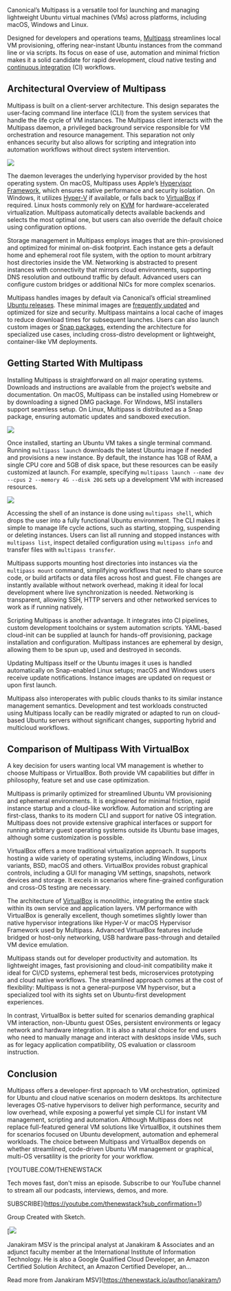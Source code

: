 Canonical’s Multipass is a versatile tool for launching and managing lightweight Ubuntu virtual machines (VMs) across platforms, including macOS, Windows and Linux.

Designed for developers and operations teams, [Multipass](https://canonical.com/multipass) streamlines local VM provisioning, offering near-instant Ubuntu instances from the command line or via scripts. Its focus on ease of use, automation and minimal friction makes it a solid candidate for rapid development, cloud native testing and [continuous integration](https://thenewstack.io/ci-cd/) (CI) workflows.

## Architectural Overview of Multipass

Multipass is built on a client-server architecture. This design separates the user-facing command line interface (CLI) from the system services that handle the life cycle of VM instances. The Multipass client interacts with the Multipass daemon, a privileged background service responsible for VM orchestration and resource management. This separation not only enhances security but also allows for scripting and integration into automation workflows without direct system intervention.

[![](https://cdn.thenewstack.io/media/2025/10/6e984517-screenshot-2025-10-17-at-10.44.08%E2%80%AFam-1024x717.png)](https://cdn.thenewstack.io/media/2025/10/6e984517-screenshot-2025-10-17-at-10.44.08%E2%80%AFam-1024x717.png)

The daemon leverages the underlying hypervisor provided by the host operating system. On macOS, Multipass uses Apple’s [Hypervisor Framework](https://developer.apple.com/documentation/hypervisor), which ensures native performance and security isolation. On Windows, it utilizes [Hyper-V](https://learn.microsoft.com/en-us/windows-server/virtualization/hyper-v/get-started/install-hyper-v) if available, or falls back to [VirtualBox](https://www.virtualbox.org/) if required. Linux hosts commonly rely on [KVM](https://www.redhat.com/en/topics/virtualization/what-is-KVM) for hardware-accelerated virtualization. Multipass automatically detects available backends and selects the most optimal one, but users can also override the default choice using configuration options.

Storage management in Multipass employs images that are thin-provisioned and optimized for minimal on-disk footprint. Each instance gets a default home and ephemeral root file system, with the option to mount arbitrary host directories inside the VM. Networking is abstracted to present instances with connectivity that mirrors cloud environments, supporting DNS resolution and outbound traffic by default. Advanced users can configure custom bridges or additional NICs for more complex scenarios.

Multipass handles images by default via Canonical’s official streamlined [Ubuntu releases](https://releases.ubuntu.com/). These minimal images are [frequently updated](https://thenewstack.io/ubuntu-25-10-replaces-sudo-with-a-rust-based-equivalent/) and optimized for size and security. Multipass maintains a local cache of images to reduce download times for subsequent launches. Users can also launch custom images or [Snap packages](https://thenewstack.io/an-introduction-to-the-snap-universal-package-manager/), extending the architecture for specialized use cases, including cross-distro development or lightweight, container-like VM deployments.

## Getting Started With Multipass

Installing Multipass is straightforward on all major operating systems. Downloads and instructions are available from the project’s website and documentation. On macOS, Multipass can be installed using Homebrew or by downloading a signed DMG package. For Windows, MSI installers support seamless setup. On Linux, Multipass is distributed as a Snap package, ensuring automatic updates and sandboxed execution.

[![](https://cdn.thenewstack.io/media/2025/10/8b72d936-carbon-1024x806.png)](https://cdn.thenewstack.io/media/2025/10/8b72d936-carbon-1024x806.png)

Once installed, starting an Ubuntu VM takes a single terminal command. Running `multipass launch` downloads the latest Ubuntu image if needed and provisions a new instance. By default, the instance has 1GB of RAM, a single CPU core and 5GB of disk space, but these resources can be easily customized at launch. For example, specifying `multipass launch --name dev --cpus 2 --memory 4G --disk 20G` sets up a development VM with increased resources.

[![](https://cdn.thenewstack.io/media/2025/10/a843dff4-carbon-1-1024x223.png)](https://cdn.thenewstack.io/media/2025/10/a843dff4-carbon-1-1024x223.png)

Accessing the shell of an instance is done using `multipass shell`, which drops the user into a fully functional Ubuntu environment. The CLI makes it simple to manage life cycle actions, such as starting, stopping, suspending or deleting instances. Users can list all running and stopped instances with `multipass list`, inspect detailed configuration using `multipass info` and transfer files with `multipass transfer`.

Multipass supports mounting host directories into instances via the `multipass mount` command, simplifying workflows that need to share source code, or build artifacts or data files across host and guest. File changes are instantly available without network overhead, making it ideal for local development where live synchronization is needed. Networking is transparent, allowing SSH, HTTP servers and other networked services to work as if running natively.

Scripting Multipass is another advantage. It integrates into CI pipelines, custom development toolchains or system automation scripts. YAML-based cloud-init can be supplied at launch for hands-off provisioning, package installation and configuration. Multipass instances are ephemeral by design, allowing them to be spun up, used and destroyed in seconds.

Updating Multipass itself or the Ubuntu images it uses is handled automatically on Snap-enabled Linux setups; macOS and Windows users receive update notifications. Instance images are updated on request or upon first launch.

Multipass also interoperates with public clouds thanks to its similar instance management semantics. Development and test workloads constructed using Multipass locally can be readily migrated or adapted to run on cloud-based Ubuntu servers without significant changes, supporting hybrid and multicloud workflows.

## Comparison of Multipass With VirtualBox

A key decision for users wanting local VM management is whether to choose Multipass or VirtualBox. Both provide VM capabilities but differ in philosophy, feature set and use case optimization.

Multipass is primarily optimized for streamlined Ubuntu VM provisioning and ephemeral environments. It is engineered for minimal friction, rapid instance startup and a cloud-like workflow. Automation and scripting are first-class, thanks to its modern CLI and support for native OS integration. Multipass does not provide extensive graphical interfaces or support for running arbitrary guest operating systems outside its Ubuntu base images, although some customization is possible.

VirtualBox offers a more traditional virtualization approach. It supports hosting a wide variety of operating systems, including Windows, Linux variants, BSD, macOS and others. VirtualBox provides robust graphical controls, including a GUI for managing VM settings, snapshots, network devices and storage. It excels in scenarios where fine-grained configuration and cross-OS testing are necessary.

The architecture of [VirtualBox](https://thenewstack.io/linux-how-to-run-virtualbox-vms-from-the-command-line/) is monolithic, integrating the entire stack within its own service and application layers. VM performance with VirtualBox is generally excellent, though sometimes slightly lower than native hypervisor integrations like Hyper-V or macOS Hypervisor Framework used by Multipass. Advanced VirtualBox features include bridged or host-only networking, USB hardware pass-through and detailed VM device emulation.

Multipass stands out for developer productivity and automation. Its lightweight images, fast provisioning and cloud-init compatibility make it ideal for CI/CD systems, ephemeral test beds, microservices prototyping and cloud native workflows. The streamlined approach comes at the cost of flexibility: Multipass is not a general-purpose VM hypervisor, but a specialized tool with its sights set on Ubuntu-first development experiences.

In contrast, VirtualBox is better suited for scenarios demanding graphical VM interaction, non-Ubuntu guest OSes, persistent environments or legacy network and hardware integration. It is also a natural choice for end users who need to manually manage and interact with desktops inside VMs, such as for legacy application compatibility, OS evaluation or classroom instruction.

## Conclusion

Multipass offers a developer-first approach to VM orchestration, optimized for Ubuntu and cloud native scenarios on modern desktops. Its architecture leverages OS-native hypervisors to deliver high performance, security and low overhead, while exposing a powerful yet simple CLI for instant VM management, scripting and automation. Although Multipass does not replace full-featured general VM solutions like VirtualBox, it outshines them for scenarios focused on Ubuntu development, automation and ephemeral workloads. The choice between Multipass and VirtualBox depends on whether streamlined, code-driven Ubuntu VM management or graphical, multi-OS versatility is the priority for your workflow.

[YOUTUBE.COM/THENEWSTACK

Tech moves fast, don't miss an episode. Subscribe to our YouTube
channel to stream all our podcasts, interviews, demos, and more.

SUBSCRIBE](https://youtube.com/thenewstack?sub_confirmation=1)

Group
Created with Sketch.

[![](https://cdn.thenewstack.io/media/2020/05/de43524e-janakiram-msv.jpg)

Janakiram MSV is the principal analyst at Janakiram & Associates and an adjunct faculty member at the International Institute of Information Technology. He is also a Google Qualified Cloud Developer, an Amazon Certified Solution Architect, an Amazon Certified Developer, an...

Read more from Janakiram MSV](https://thenewstack.io/author/janakiram/)